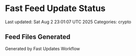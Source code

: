 # Fast Feed Update Status
Last updated: Sat Aug  2 23:01:07 UTC 2025
Categories: crypto

## Feed Files Generated

Generated by Fast Updates Workflow
